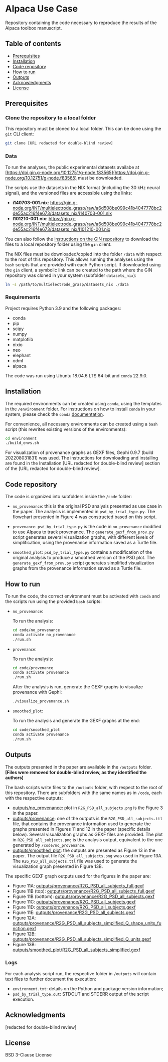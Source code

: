 # Alpaca Use Case

Repository containing the code necessary to reproduce the results of the 
Alpaca toolbox manuscript.


## Table of contents
  - [Prerequisites](#prerequisites)
  - [Installation](#installation)
  - [Code repository](#code-repository)
  - [How to run](#how-to-run)
  - [Outputs](#outputs)
  - [Acknowledgments](#acknowledgments)
  - [License](#license)


## Prerequisites


### Clone the repository to a local folder

This repository must be cloned to a local folder. This can be done using the 
`git` CLI client:

```bash
git clone [URL redacted for double-blind review]
```


### Data

To run the analyses, the public experimental datasets availabe at 
[https://doi.gin.g-node.org/10.12751/g-node.f83565](https://doi.gin.g-node.org/10.12751/g-node.f83565)
must be downloaded.

The scripts use the datasets in the NIX format (including the 30 kHz neural
signal), and the versioned files are accessible using the links:

* **i140703-001.nix**: <https://gin.g-node.org/INT/multielectrode_grasp/raw/a6d508be099c41b4047778bc2de55ac216f4e673/datasets_nix/i140703-001.nix>
* **l101210-001.nix**: <https://gin.g-node.org/INT/multielectrode_grasp/raw/a6d508be099c41b4047778bc2de55ac216f4e673/datasets_nix/l101210-001.nix>

You can also follow the [instructions on the GIN repository](https://gin.g-node.org/INT/multielectrode_grasp)
to download the files to a local repository folder using the `gin` client.

The NIX files must be downloaded/copied into the folder `/data` with respect
to the root of this repository. This allows running the analyses using the
`bash` scripts that are provided with each Python script. If downloaded using
the `gin` client, a symbolic link can be created to the path where the GIN
repository was cloned in your system (subfolder `datasets_nix`):

```bash
ln -s /path/to/multielectrode_grasp/datasets_nix ./data
```


### Requirements

Project requires Python 3.9 and the following packages:

- conda
- pip
- scipy
- numpy
- matplotlib
- nixio
- neo
- elephant
- odml
- alpaca

The code was run using Ubuntu 18.04.6 LTS 64-bit and `conda` 22.9.0.


## Installation

The required environments can be created using `conda`, using the templates in
the `/environment` folder. For instructions on how to install `conda` in your
system, please check the `conda` [documentation](https://conda.io/projects/conda/en/latest/user-guide/install/index.html). 

For convenience, all necessary environments can be created using a `bash`
script (this rewrites existing versions of the environments):

```bash
cd environment
./build_envs.sh
```

For visualization of provenance graphs as GEXF files, Gephi 0.9.7 (build 
202208031831) was used. The instructions for downloading and installing are
found in the Installation [URL redacted for double-blind review] section of the 
[URL redacted for double-blind review].


## Code repository

The code is organized into subfolders inside the `/code` folder:

* `no_provenance`: this is the original PSD analysis presented as use case
   in the paper. The analysis is implemented in `psd_by_trial_type.py`. The
   flowchart presented in Figure 4 was constructed based on this script.

* `provenance`: `psd_by_trial_type.py` is the code in `no_provenance` modified 
  to use Alpaca to track provenance. The `generate_gexf_from_prov.py` script 
  generates several visualization graphs, with different levels of 
  simplification, using the provenance information saved as a Turtle file.

* `smoothed_plot`: `psd_by_trial_type.py` contains a modification of the 
  original analysis to produce a smoothed version of the PSD plot. The 
  `generate_gexf_from_prov.py` script generates simplified visualization 
  graphs from the provenance information saved as a Turtle file.


## How to run

To run the code, the correct environment must be activated with `conda` and
the scripts run using the provided `bash` scripts:

* `no_provenance`:

   To run the analysis:

   ```bash
   cd code/no_provenance
   conda activate no_provenance
   ./run.sh
   ```

* `provenance`:

   To run the analysis:

   ```bash
   cd code/provenance
   conda activate provenance
   ./run.sh
   ```
  
   After the analysis is run, generate the GEXF graphs to visualize provenance
   with Gephi:

   ```bash
   ./visualize_provenance.sh
   ```

* `smoothed_plot`:

   To run the analysis and generate the GEXF graphs at the end:

   ```bash
   cd code/smoothed_plot
   conda activate provenance
   ./run.sh
   ```

## Outputs

The outputs presented in the paper are available in the `/outputs` folder.
**[Files were removed for double-blind review, as they identified the authors]**

The bash scripts write files to the `/outputs` folder, with respect to
the root of this repository. There are subfolders with the same names as
in `/code`, each with the respective outputs:

* [outputs/no_provenance](outputs/no_provenance): plot in 
  `R2G_PSD_all_subjects.png` is the Figure 3 in the paper.  
* [outputs/provenance](outputs/provenance): one of the outputs is the
  `R2G_PSD_all_subjects.ttl` file, that contains the provenance information 
  used to generate the graphs presented in Figures 11 and 12 in the paper
  (specific details below). Several visualization graphs as GEXF files are 
  provided. The plot in `R2G_PSD_all_subjects.png` is the analysis output, 
  equivalent to the one generated by `/code/no_provenance`.
* [outputs/smoothed_plot](outputs/smoothed_plot): the outputs are presented as 
  Figure 13 in the paper. The output file `R2G_PSD_all_subjects.png` was used 
  in Figure 13A. The `R2G_PSD_all_subjects.ttl` file was used to generate the 
  visualization graph presented in Figure 13B.  


The specific GEXF graph outputs used for the figures in the paper are:

* Figure 11A: [outputs/provenance/R2G_PSD_all_subjects_full.gexf](outputs/provenance/R2G_PSD_all_subjects_full.gexf)
* Figure 11B (top): [outputs/provenance/R2G_PSD_all_subjects_full.gexf](outputs/provenance/R2G_PSD_all_subjects_full.gexf)
* Figure 11B (bottom): [outputs/provenance/R2G_PSD_all_subjects.gexf](outputs/provenance/R2G_PSD_all_subjects.gexf)
* Figure 11C: [outputs/provenance/R2G_PSD_all_subjects.gexf](outputs/provenance/R2G_PSD_all_subjects.gexf)
* Figure 11D: [outputs/provenance/R2G_PSD_all_subjects.gexf](outputs/provenance/R2G_PSD_all_subjects.gexf)
* Figure 11E: [outputs/provenance/R2G_PSD_all_subjects.gexf](outputs/provenance/R2G_PSD_all_subjects.gexf)
* Figure 12A: [outputs/provenance/R2G_PSD_all_subjects_simplified_Q_shape_units_function.gexf](outputs/provenance/R2G_PSD_all_subjects_simplified_Q_shape_units_function.gexf)
* Figure 12B: [outputs/provenance/R2G_PSD_all_subjects_simplified_Q_units.gexf](outputs/provenance/R2G_PSD_all_subjects_simplified_Q_units.gexf)
* Figure 13B: [outputs/smoothed_plot/R2G_PSD_all_subjects_simplified.gexf](outputs/smoothed_plot/R2G_PSD_all_subjects_simplified.gexf)


### Logs

For each analysis script run, the respective folder in `/outputs` will 
contain text files to further document the execution:
* `environment.txt`: details on the Python and package version information;
* `psd_by_trial_type.out`: STDOUT and STDERR output of the script execution.


## Acknowledgments

[redacted for double-blind review]


## License

BSD 3-Clause License
